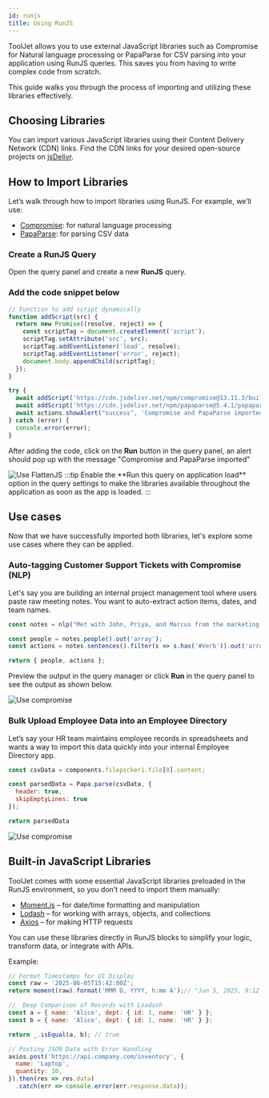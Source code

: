 ```yaml
---
id: runjs
title: Using RunJS
---
```



ToolJet allows you to use external JavaScript libraries such as Compromise for Natural language processing or PapaParse for CSV parsing into your application using RunJS queries. This saves you from having to write complex code from scratch. 

This guide walks you through the process of importing and utilizing these libraries effectively.

## Choosing Libraries

You can import various JavaScript libraries using their Content Delivery Network (CDN) links. Find the CDN links for your desired open-source projects on [jsDelivr](https://www.jsdelivr.com/). 

## How to Import Libraries

Let’s walk through how to import libraries using RunJS. For example, we’ll use:

- [Compromise](https://github.com/spencermountain/compromise): for natural language processing
- [PapaParse](https://www.papaparse.com/): for parsing CSV data

### Create a RunJS Query

Open the query panel and create a new **RunJS** query.

### Add the code snippet below 

```js
// Function to add script dynamically
function addScript(src) {
  return new Promise((resolve, reject) => {
    const scriptTag = document.createElement('script');
    scriptTag.setAttribute('src', src);
    scriptTag.addEventListener('load', resolve);
    scriptTag.addEventListener('error', reject);
    document.body.appendChild(scriptTag);
  });
}

try {
  await addScript('https://cdn.jsdelivr.net/npm/compromise@13.11.3/builds/compromise.min.js');
  await addScript('https://cdn.jsdelivr.net/npm/papaparse@5.4.1/papaparse.min.js');
  await actions.showAlert("success", 'Compromise and PapaParse imported');
} catch (error) {
  console.error(error);
}
```

After adding the code, click on the **Run** button in the query panel, an alert should pop up with the message "Compromise and PapaParse imported"

 <img className="screenshot-full img-full" src="/img/app-builder/custom-code/import_library.png" alt="Use FlattenJS" />
:::tip
Enable the **Run this query on application load** option in the query settings to make the libraries available throughout the application as soon as the app is loaded.
:::

## Use cases

Now that we have successfully imported both libraries, let's explore some use cases where they can be applied.

### Auto-tagging Customer Support Tickets with Compromise (NLP) 

Let's say you are building an internal project management tool where users paste raw meeting notes. You want to auto-extract action items, dates, and team names.

```js
const notes = nlp("Met with John, Priya, and Marcus from the marketing team on Thursday. Discussed launch strategy for the Q3 campaign. Priya will draft the blog post by next Tuesday. John to prepare budget estimates. Marcus will handle email outreach by Friday. Next sync on July 10th.");

const people = notes.people().out('array');
const actions = notes.sentences().filter(s => s.has('#Verb')).out('array');

return { people, actions };
```

Preview the output in the query manager or click **Run** in the query panel to see the output as shown below.


 <img className="screenshot-full img-full" src="/img/app-builder/custom-code/extract_tags.png" alt="Use compromise" />

###  Bulk Upload Employee Data into an Employee Directory

Let’s say your HR team maintains employee records in spreadsheets and wants a way to import this data quickly into your internal Employee Directory app.

```js
const csvData = components.filepicker1.file[0].content;

const parsedData = Papa.parse(csvData, {
  header: true,
  skipEmptyLines: true
});

return parsedData
```
 <img className="screenshot-full img-full" src="/img/app-builder/custom-code/csv_parse_js.png" alt="Use compromise" />

## Built-in JavaScript Libraries 

ToolJet comes with some essential JavaScript libraries preloaded in the RunJS environment, so you don’t need to import them manually:
- [Moment.js](https://momentjs.com/docs/) – for date/time formatting and manipulation
- [Lodash](https://lodash.com/docs/) – for working with arrays, objects, and collections
- [Axios](https://axios-http.com/docs/intro) – for making HTTP requests

You can use these libraries directly in RunJS blocks to simplify your logic, transform data, or integrate with APIs.

Example:

```js
// Format Timestamps for UI Display
const raw = '2025-06-05T15:42:00Z';
return moment(raw).format('MMM D, YYYY, h:mm A');// "Jun 5, 2025, 9:12 PM"

//  Deep Comparison of Records with Loadash
const a = { name: 'Alice', dept: { id: 1, name: 'HR' } };
const b = { name: 'Alice', dept: { id: 1, name: 'HR' } };

return _.isEqual(a, b); // true

// Posting JSON Data with Error Handling
axios.post('https://api.company.com/inventory', {
  name: 'Laptop',
  quantity: 10,
}).then(res => res.data)
  .catch(err => console.error(err.response.data));
```